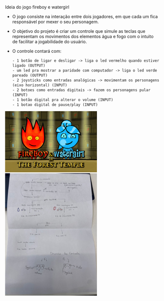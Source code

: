 Ideia do jogo fireboy e watergirl

- O jogo consiste na interação entre dois jogadores, em que cada um fica responsável por mexer o seu personagem.
- O objetivo do projeto é criar um controle que simule as teclas que representam os movimentos dos elementos água e fogo com o intuito de facilitar a jogabilidade do usuário.
- O controle contará com:
  
      - 1 botão de ligar e desligar -> liga o led vermelho quando estiver ligado (OUTPUT) 
      - um led pra mostrar a paridade com computador -> liga o led verde pareado (OUTPUT)
      - 2 joysticks como entradas analógicas -> movimentam os personagens (eixo horizontal) (INPUT) 
      - 2 botoes como entradas digitais -> fazem os personagens pular (INPUT) 
      - 1 botão digital pra alterar o volume (INPUT) 
      - 1 botao digital de pause/play (INPUT) 

<img src="image.png" alt="description" width="300" height="auto">

<img src="image-1.png" alt="description" width="300" height="auto">